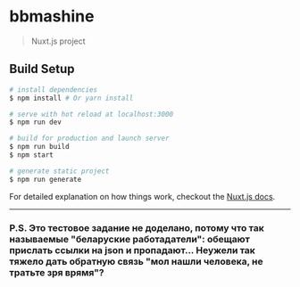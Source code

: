 # bbmashine

> Nuxt.js project

## Build Setup

``` bash
# install dependencies
$ npm install # Or yarn install

# serve with hot reload at localhost:3000
$ npm run dev

# build for production and launch server
$ npm run build
$ npm start

# generate static project
$ npm run generate
```

For detailed explanation on how things work, checkout the [Nuxt.js docs](https://github.com/nuxt/nuxt.js).


---
### P.S. Это тестовое задание не доделано, потому что так называемые "беларуские работадатели": обещают прислать ссылки на json и пропадают... Неужели так тяжело дать обратную связь "мол нашли человека, не тратьте зря врямя"?

